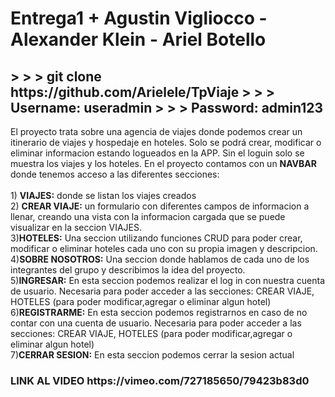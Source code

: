<h1> Entrega1 + Agustin Vigliocco - Alexander Klein - Ariel Botello </h1>

<h2>
> > > git clone https://github.com/Arielele/TpViaje
> > > Username: useradmin
> > > Password: admin123
</h2>

El proyecto trata sobre una agencia de viajes donde podemos crear un itinerario de
viajes y hospedaje en hoteles. Solo se podrá crear, modificar o eliminar informacion estando logueados en la APP.
Sin el loguin solo se muestra los viajes y los hoteles. En el proyecto contamos con un <strong>NAVBAR</strong> donde
tenemos acceso a las diferentes secciones: <br><br> 1) <strong>VIAJES:</strong> donde se listan los viajes creados <br> 2) <strong>CREAR VIAJE:</strong> un formulario con diferentes campos de informacion a llenar, creando una vista con
la informacion cargada que se puede visualizar en la seccion VIAJES.<br> 3)<strong>HOTELES:</strong> Una seccion utilizando funciones CRUD para poder crear, modificar o eliminar hoteles
cada uno con su propia imagen y descripcion.<br> 4)<strong>SOBRE NOSOTROS:</strong> Una seccion donde hablamos de cada uno de los integrantes del grupo y describimos
la idea del proyecto.<br> 5)<strong>INGRESAR:</strong> En esta seccion podemos realizar el log in con nuestra cuenta de usuario. Necesaria
para poder acceder a las secciones: CREAR VIAJE, HOTELES (para poder modificar,agregar o eliminar algun hotel)<br> 6)<strong>REGISTRARME:</strong> En esta seccion podemos registrarnos en caso de no contar con una cuenta de usuario.
Necesaria para poder acceder a las secciones: CREAR VIAJE, HOTELES (para poder modificar,agregar o eliminar algun
hotel) <br> 7)<strong>CERRAR SESION:</strong> En esta seccion podemos cerrar la sesion actual</h5>

<h3> <strong>LINK AL VIDEO</strong> https://vimeo.com/727185650/79423b83d0 </h3>

